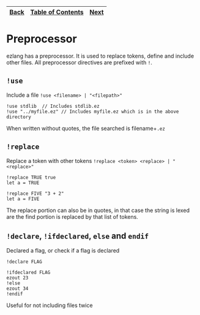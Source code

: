 [Back](02conrolflow.md) | [Table of Contents](tableofcontents.md) | [Next](03preprocessor.md.md)
---                  | ---                                     | ---

# Preprocessor

ezlang has a preprocessor. It is used to replace tokens, define and include other files.
All preprocessor directives are prefixed with `!`.

## `!use`
Include a file
`!use <filename> | "<filepath>"`


```
!use stdlib  // Includes stdlib.ez
!use "../myfile.ez" // Includes myfile.ez which is in the above directory
```

When written without quotes, the file searched is filename+`.ez`

## `!replace`
Replace a token with other tokens
`!replace <token> <replace> | "<replace>"`


```
!replace TRUE true
let a = TRUE
```
```
!replace FIVE "3 + 2"
let a = FIVE
```
The replace portion can also be in quotes, in that case the string is lexed are the find portion is replaced by that list of tokens.

## `!declare`, `!ifdeclared`, `else` and `endif`
Declared a flag, or check if a flag is declared
```
!declare FLAG

!ifdeclared FLAG
ezout 23
!else
ezout 34
!endif
```

Useful for not including files twice
